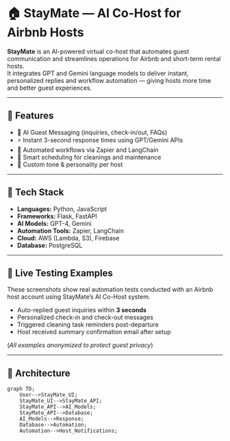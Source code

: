 # 🏠 StayMate — AI Co-Host for Airbnb Hosts

**StayMate** is an AI-powered virtual co-host that automates guest communication and streamlines operations for Airbnb and short-term rental hosts.  
It integrates GPT and Gemini language models to deliver instant, personalized replies and workflow automation — giving hosts more time and better guest experiences.

---

## 🚀 Features
- 🤖 AI Guest Messaging (inquiries, check-in/out, FAQs)
- ⚡ Instant 3-second response times using GPT/Gemini APIs
- 🔁 Automated workflows via Zapier and LangChain
- 🧭 Smart scheduling for cleanings and maintenance
- 💬 Custom tone & personality per host

---

## 🧠 Tech Stack
- **Languages:** Python, JavaScript  
- **Frameworks:** Flask, FastAPI  
- **AI Models:** GPT-4, Gemini  
- **Automation Tools:** Zapier, LangChain  
- **Cloud:** AWS (Lambda, S3), Firebase  
- **Database:** PostgreSQL  

---
## 🧪 Live Testing Examples

These screenshots show real automation tests conducted with an Airbnb host account using StayMate’s AI Co-Host system.

- Auto-replied guest inquiries within **3 seconds**
- Personalized check-in and check-out messages
- Triggered cleaning task reminders post-departure
- Host received summary confirmation email after setup

(*All examples anonymized to protect guest privacy*)

---

## 🧩 Architecture
```mermaid
graph TD;
    User-->StayMate_UI;
    StayMate_UI-->StayMate_API;
    StayMate_API-->AI_Models;
    StayMate_API-->Database;
    AI_Models-->Response;
    Database-->Automation;
    Automation-->Host_Notifications;


